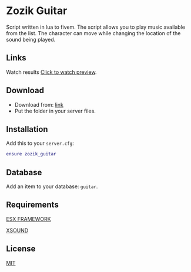 # Zozik Guitar


Script written in lua to fivem. The script allows you to play music available from the list. The character can move while changing the location of the sound being played.

## Links

Watch results [Click to watch preview](https://streamable.com/4wz1bl).


## Download

* Download from: [link](https://github.com/Zozikk/zozik_guitar.git)
* Put the folder in your server files.

## Installation

Add this to your `server.cfg`:

```lua
ensure zozik_guitar
```

## Database
Add an item to your database: `guitar`.

## Requirements

[ESX FRAMEWORK](https://github.com/esx-framework) 

[XSOUND](https://github.com/Xogy/xsound)



## License

[MIT](https://choosealicense.com/licenses/mit/)
